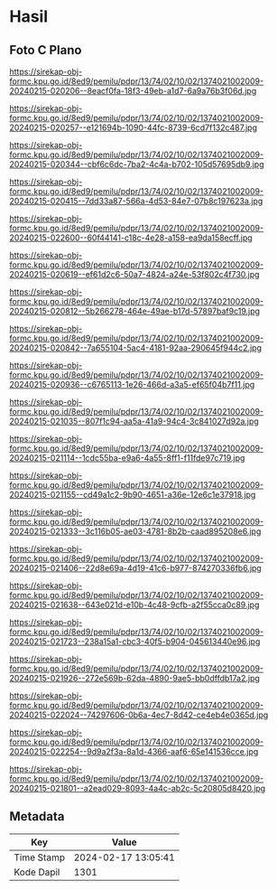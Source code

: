 # Hasil

## Foto C Plano

https://sirekap-obj-formc.kpu.go.id/8ed9/pemilu/pdpr/13/74/02/10/02/1374021002009-20240215-020206--8eacf0fa-18f3-49eb-a1d7-6a9a76b3f06d.jpg

https://sirekap-obj-formc.kpu.go.id/8ed9/pemilu/pdpr/13/74/02/10/02/1374021002009-20240215-020257--e121694b-1090-44fc-8739-6cd7f132c487.jpg

https://sirekap-obj-formc.kpu.go.id/8ed9/pemilu/pdpr/13/74/02/10/02/1374021002009-20240215-020344--cbf6c6dc-7ba2-4c4a-b702-105d57695db9.jpg

https://sirekap-obj-formc.kpu.go.id/8ed9/pemilu/pdpr/13/74/02/10/02/1374021002009-20240215-020415--7dd33a87-566a-4d53-84e7-07b8c197623a.jpg

https://sirekap-obj-formc.kpu.go.id/8ed9/pemilu/pdpr/13/74/02/10/02/1374021002009-20240215-022600--60f44141-c18c-4e28-a158-ea9da158ecff.jpg

https://sirekap-obj-formc.kpu.go.id/8ed9/pemilu/pdpr/13/74/02/10/02/1374021002009-20240215-020619--ef61d2c6-50a7-4824-a24e-53f802c4f730.jpg

https://sirekap-obj-formc.kpu.go.id/8ed9/pemilu/pdpr/13/74/02/10/02/1374021002009-20240215-020812--5b266278-464e-49ae-b17d-57897baf9c19.jpg

https://sirekap-obj-formc.kpu.go.id/8ed9/pemilu/pdpr/13/74/02/10/02/1374021002009-20240215-020842--7a655104-5ac4-4181-92aa-290645f944c2.jpg

https://sirekap-obj-formc.kpu.go.id/8ed9/pemilu/pdpr/13/74/02/10/02/1374021002009-20240215-020936--c6765113-1e26-466d-a3a5-ef65f04b7f11.jpg

https://sirekap-obj-formc.kpu.go.id/8ed9/pemilu/pdpr/13/74/02/10/02/1374021002009-20240215-021035--807f1c94-aa5a-41a9-94c4-3c841027d92a.jpg

https://sirekap-obj-formc.kpu.go.id/8ed9/pemilu/pdpr/13/74/02/10/02/1374021002009-20240215-021114--1cdc55ba-e9a6-4a55-8ff1-f11fde97c719.jpg

https://sirekap-obj-formc.kpu.go.id/8ed9/pemilu/pdpr/13/74/02/10/02/1374021002009-20240215-021155--cd49a1c2-9b90-4651-a36e-12e6c1e37918.jpg

https://sirekap-obj-formc.kpu.go.id/8ed9/pemilu/pdpr/13/74/02/10/02/1374021002009-20240215-021333--3c116b05-ae03-4781-8b2b-caad895208e6.jpg

https://sirekap-obj-formc.kpu.go.id/8ed9/pemilu/pdpr/13/74/02/10/02/1374021002009-20240215-021406--22d8e69a-4d19-41c6-b977-874270336fb6.jpg

https://sirekap-obj-formc.kpu.go.id/8ed9/pemilu/pdpr/13/74/02/10/02/1374021002009-20240215-021638--643e021d-e10b-4c48-9cfb-a2f55cca0c89.jpg

https://sirekap-obj-formc.kpu.go.id/8ed9/pemilu/pdpr/13/74/02/10/02/1374021002009-20240215-021723--238a15a1-cbc3-40f5-b904-045613440e96.jpg

https://sirekap-obj-formc.kpu.go.id/8ed9/pemilu/pdpr/13/74/02/10/02/1374021002009-20240215-021926--272e569b-62da-4890-9ae5-bb0dffdb17a2.jpg

https://sirekap-obj-formc.kpu.go.id/8ed9/pemilu/pdpr/13/74/02/10/02/1374021002009-20240215-022024--74297606-0b6a-4ec7-8d42-ce4eb4e0365d.jpg

https://sirekap-obj-formc.kpu.go.id/8ed9/pemilu/pdpr/13/74/02/10/02/1374021002009-20240215-022254--9d9a2f3a-8a1d-4366-aaf6-65e141536cce.jpg

https://sirekap-obj-formc.kpu.go.id/8ed9/pemilu/pdpr/13/74/02/10/02/1374021002009-20240215-021801--a2ead029-8093-4a4c-ab2c-5c20805d8420.jpg


## Metadata

| Key        | Value               |
| ---------- | ------------------- |
| Time Stamp | 2024-02-17 13:05:41 |
| Kode Dapil | 1301                |



